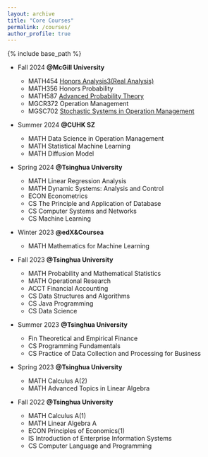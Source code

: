 ```yaml
---
layout: archive
title: "Core Courses"
permalink: /courses/
author_profile: true
---
```


{% include base_path %}


* Fall 2024   **@McGill University**
   * MATH454 [Honors Analysis3(Real Analysis)](https://www.math.mcgill.ca/jakobson/courses/math454.html)
   * MATH356 Honors Probability
   * MATH587 [Advanced Probability Theory](https://www.problab.ca/louigi/courses/2019/math587/index.html)
   * MGCR372 Operation Management
   * MGSC702 [Stochastic Systems in Operation Management](https://www.mcgill.ca/desautels/files/desautels/mgsc-702-syllabus.pdf)

* Summer 2024 **@CUHK SZ** 
   * MATH Data Science in Operation Management
   * MATH Statistical Machine Learning
   * MATH Diffusion Model
     
* Spring 2024 **@Tsinghua University**
   * MATH Linear Regression Analysis
   * MATH Dynamic Systems: Analysis and Control
   * ECON Econometrics
   * CS The Principle and Application of Database
   * CS Computer Systems and Networks
   * CS Machine Learning
  
* Winter 2023 **@edX&Coursea**
  * MATH  Mathematics for Machine Learning

* Fall 2023 **@Tsinghua University**
  * MATH  Probability and Mathematical Statistics
  * MATH Operational Research
  * ACCT Financial Accounting 
  * CS Data Structures and Algorithms
  * CS Java Programming
  * CS Data Science

* Summer 2023 **@Tsinghua University**
  * Fin Theoretical and Empirical Finance 
  * CS Programming Fundamentals
  * CS Practice of Data Collection and Processing for Business
    
* Spring 2023 **@Tsinghua University**
  * MATH Calculus A(2)
  * MATH Advanced Topics in Linear Algebra

* Fall 2022 **@Tsinghua University**
  * MATH Calculus A(1)
  * MATH Linear Algebra A
  * ECON Principles of Economics(1)
  * IS Introduction of Enterprise Information Systems
  * CS Computer Language and Programming

